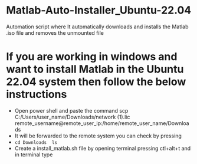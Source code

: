 # Matlab-Auto-Installer_Ubuntu-22.04
Automation script where It automatically downloads and installs the Matlab .iso file and removes the unmounted file
# If you are working in windows and want to install Matlab in the Ubuntu 22.04 system then follow the below instructions
- Open power shell and paste the command  scp C:/Users/user_name/Downloads/network (1).lic remote_username@remote_user_ip:/home/remote_user_name/Downloads
- It will be forwarded to the remote system you can check by pressing
- ```cd Downloads  ls ```
- Create a install_matlab.sh  file by opening terminal pressing ctl+alt+t and in terminal type 
